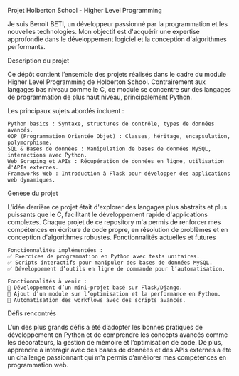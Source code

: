 Projet Holberton School - Higher Level Programming

Je suis Benoit BETI, un développeur passionné par la programmation et les nouvelles technologies. Mon objectif est d'acquérir une expertise approfondie dans le développement logiciel et la conception d'algorithmes performants. 

Description du projet

Ce dépôt contient l’ensemble des projets réalisés dans le cadre du module Higher Level Programming de Holberton School. Contrairement aux langages bas niveau comme le C, ce module se concentre sur des langages de programmation de plus haut niveau, principalement Python.

Les principaux sujets abordés incluent :

    Python basics : Syntaxe, structures de contrôle, types de données avancés.
    OOP (Programmation Orientée Objet) : Classes, héritage, encapsulation, polymorphisme.
    SQL & Bases de données : Manipulation de bases de données MySQL, interactions avec Python.
    Web Scraping et APIs : Récupération de données en ligne, utilisation d'APIs externes.
    Frameworks Web : Introduction à Flask pour développer des applications web dynamiques.

Genèse du projet

L'idée derrière ce projet était d'explorer des langages plus abstraits et plus puissants que le C, facilitant le développement rapide d'applications complexes. Chaque projet de ce repository m'a permis de renforcer mes compétences en écriture de code propre, en résolution de problèmes et en conception d'algorithmes robustes.
Fonctionnalités actuelles et futures

    Fonctionnalités implémentées :
    ✅ Exercices de programmation en Python avec tests unitaires.
    ✅ Scripts interactifs pour manipuler des bases de données MySQL.
    ✅ Développement d’outils en ligne de commande pour l’automatisation.

    Fonctionnalités à venir :
    🚀 Développement d’un mini-projet basé sur Flask/Django.
    🚀 Ajout d’un module sur l’optimisation et la performance en Python.
    🚀 Automatisation des workflows avec des scripts avancés.

Défis rencontrés

L’un des plus grands défis a été d’adopter les bonnes pratiques de développement en Python et de comprendre les concepts avancés comme les décorateurs, la gestion de mémoire et l’optimisation de code. De plus, apprendre à interagir avec des bases de données et des APIs externes a été un challenge passionnant qui m’a permis d’améliorer mes compétences en programmation web.
